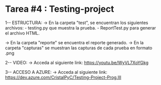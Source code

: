 # Tarea #4 : Testing-project
 1-- ESTRUCTURA:
    → En la carpeta "test", se encuentran los siguientes archivos:
        - testing.py que muestra la prueba.
        - ReportTest.py para generar el archivo HTML.
        
   → En la carpeta "reporte" se encuentra el reporte generado.
   → En la carpeta "capturas" se muestran las capturas de cada prueba en formato .png
   
  2-- VIDEO:
   → Acceda al siguiente link: https://youtu.be/WyVL7XoYGkg
   
  3-- ACCESO A AZURE:
  → Acceda al siguiente link: https://dev.azure.com/CristalPyC/Testing-Project-Prog.III
  
